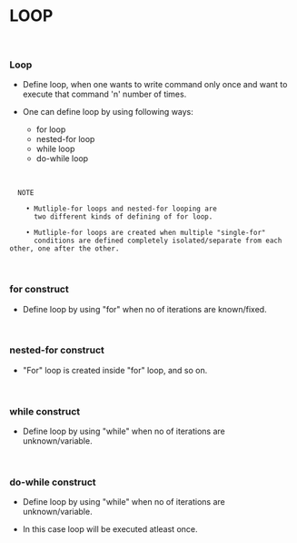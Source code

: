 # LOOP

<br>

### **Loop**

+ Define loop, when one wants to write command only once and want to execute that command 'n' number of times.

+ One can define loop by using following ways:
  + for loop
  + nested-for loop
  + while loop
  + do-while loop

<br>

```
  NOTE
  
    • Mutliple-for loops and nested-for looping are
      two different kinds of defining of for loop.

    • Mutliple-for loops are created when multiple "single-for"
      conditions are defined completely isolated/separate from each other, one after the other.
```

<br>

### **for construct**

+ Define loop by using "for" when no of iterations are known/fixed.

<br>

### **nested-for construct**

+ "For" loop is created inside "for" loop, and so on.

<br>

### **while construct**

+ Define loop by using "while" when no of iterations are unknown/variable.

<br>

### **do-while construct**

+ Define loop by using "while" when no of iterations are unknown/variable.

+ In this case loop will be executed atleast once.
